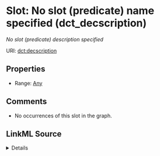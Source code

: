 

# Slot: No slot (predicate) name specified (dct_decscription)


_No slot (predicate) description specified_







URI: [dct:decscription](http://purl.org/dc/terms/decscription)



<!-- no inheritance hierarchy -->








## Properties

* Range: [Any](../classes/Any.md)





## Comments

* No occurrences of this slot in the graph.



## LinkML Source

<details>

```yaml
name: dct_decscription
description: No slot (predicate) description specified
title: No slot (predicate) name specified
comments:
- No occurrences of this slot in the graph.
from_schema: fio-kg
rank: 1000
slot_uri: dct:decscription
alias: dct_decscription
range: Any

```
</details>